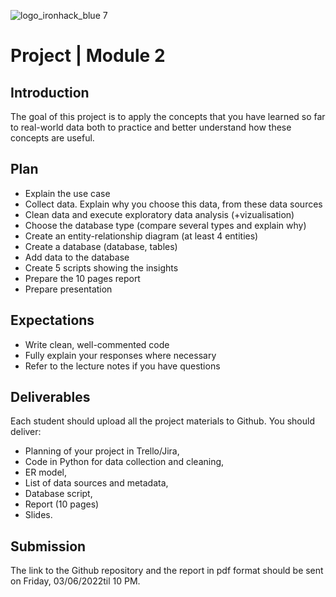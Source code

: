 
![logo_ironhack_blue 7](https://user-images.githubusercontent.com/23629340/40541063-a07a0a8a-601a-11e8-91b5-2f13e4e6b441.png)

# Project | Module 2


## Introduction

The goal of this project is to apply the  concepts that you have learned so far to real-world data both to practice and better understand how these concepts are useful. 


## Plan

 - Explain the use case
 - Collect data. Explain why you choose this data, from these data sources
 - Clean data and execute exploratory data analysis (+vizualisation)
- Choose the database type (compare several types and explain why)
- Create an entity-relationship diagram (at least 4 entities)
- Create a database (database, tables)
- Add data to the database
- Create 5 scripts showing the insights
- Prepare the 10 pages report
- Prepare presentation


## Expectations

- Write clean, well-commented code
- Fully explain your responses where necessary
- Refer to the lecture notes if you have questions


## Deliverables

Each student should upload all the project materials to Github.
You should deliver:
- Planning of your project in Trello/Jira,
- Code in Python for data collection and cleaning,
- ER model,
- List of data sources and metadata,
- Database script,
 - Report (10 pages)
 - Slides.



## Submission

The link to the Github repository and the report in pdf format should be sent on Friday, 03/06/2022til 10 PM.
